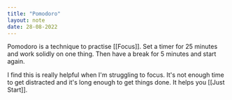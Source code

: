 ```yaml
---
title: "Pomodoro"
layout: note
date: 28-08-2022
---
```


Pomodoro is a technique to practise [[Focus]]. Set a timer for 25 minutes and work solidly on one thing. Then have a break for 5 minutes and start again.

I find this is really helpful when I'm struggling to focus. It's not enough time to get distracted and it's long enough to get things done. It helps you [[Just Start]].
